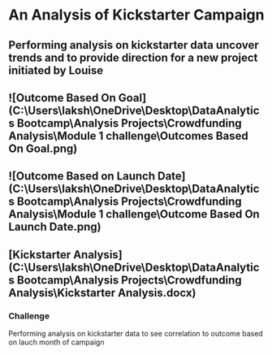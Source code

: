 # An Analysis of Kickstarter Campaign
Performing analysis on kickstarter data uncover trends and to provide direction for a new project initiated by Louise
---
![Outcome Based On Goal](C:\Users\laksh\OneDrive\Desktop\DataAnalytics Bootcamp\Analysis Projects\Crowdfunding Analysis\Module 1 challenge\Outcomes Based On Goal.png)
---
![Outcome Based on Launch Date](C:\Users\laksh\OneDrive\Desktop\DataAnalytics Bootcamp\Analysis Projects\Crowdfunding Analysis\Module 1 challenge\Outcome Based On Launch Date.png)
---
[Kickstarter Analysis](C:\Users\laksh\OneDrive\Desktop\DataAnalytics Bootcamp\Analysis Projects\Crowdfunding Analysis\Kickstarter Analysis.docx)
---
### Challenge
Performing analysis on kickstarter data to see correlation to outcome based on lauch month of campaign 
